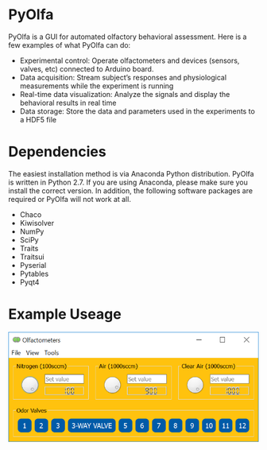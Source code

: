 # PyOlfa
PyOlfa is a GUI for automated olfactory behavioral assessment. Here is a few examples of what PyOlfa can do:

*	Experimental control: Operate olfactometers and devices (sensors, valves, etc) connected to Arduino board.
*	Data acquisition: Stream subject’s responses and physiological measurements while the experiment is running
*	Real-time data visualization: Analyze the signals and display the behavioral results in real time 
*	Data storage: Store the data and parameters used in the experiments to a HDF5 file

# Dependencies
The easiest installation method is via Anaconda Python distribution. PyOlfa is written in Python 2.7. If you are using Anaconda, please make sure you install the correct version. In addition, the following software packages are required or PyOlfa will not work at all. 

*	Chaco
*	Kiwisolver
* NumPy
* SciPy
*	Traits
*	Traitsui
*	Pyserial
*	Pytables
*	Pyqt4

# Example Useage
![Alt text](Olfactometry.PNG)
